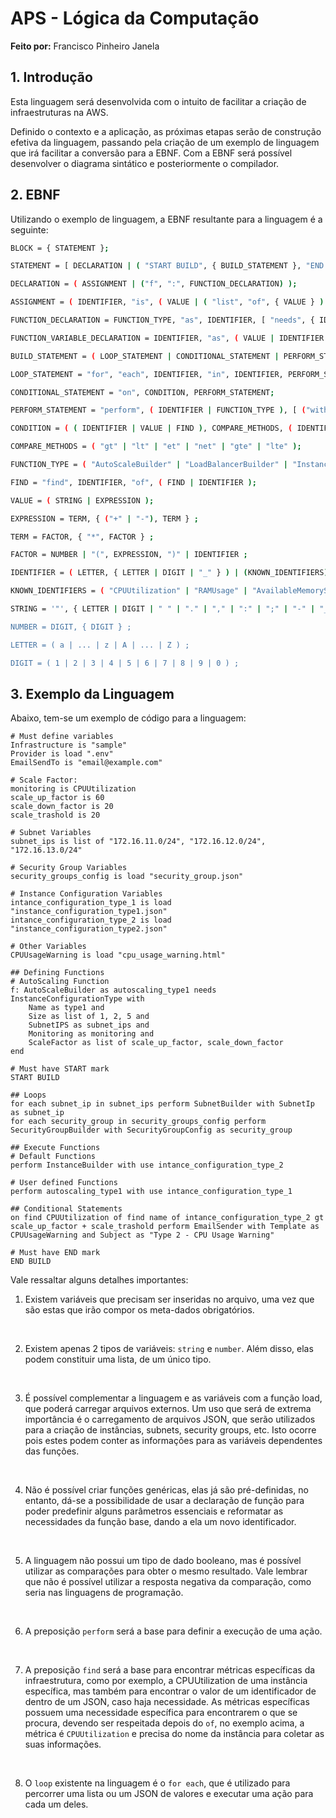 # APS - Lógica da Computação

**Feito por:** Francisco Pinheiro Janela

## 1. Introdução

Esta linguagem será desenvolvida com o intuito de facilitar a criação de infraestruturas na AWS. 

Definido o contexto e a aplicação, as próximas etapas serão de construção efetiva da linguagem, passando pela criação de um exemplo de linguagem que irá facilitar a conversão para a EBNF. Com a EBNF será possível desenvolver o diagrama sintático e posteriormente o compilador.

## 2. EBNF

Utilizando o exemplo de linguagem, a EBNF resultante para a linguagem é a seguinte:

```bash
BLOCK = { STATEMENT };

STATEMENT = [ DECLARATION | ( "START BUILD", { BUILD_STATEMENT }, "END BUILD" ) ], "\n";

DECLARATION = ( ASSIGNMENT | ("f", ":", FUNCTION_DECLARATION) );

ASSIGNMENT = ( IDENTIFIER, "is", ( VALUE | ( "list", "of", { VALUE } ) | ( "load" , STRING ) | IDENTIFIER ) )

FUNCTION_DECLARATION = FUNCTION_TYPE, "as", IDENTIFIER, [ "needs", { IDENTIFIER } ], "with", "\n", FUNCTION_VARIABLE_DECLARATION, {"and", "\n", FUNCTION_VARIABLE_DECLARATION, "\n" }, "end";

FUNCTION_VARIABLE_DECLARATION = IDENTIFIER, "as", ( VALUE | IDENTIFIER );

BUILD_STATEMENT = ( LOOP_STATEMENT | CONDITIONAL_STATEMENT | PERFORM_STATEMENT );

LOOP_STATEMENT = "for", "each", IDENTIFIER, "in", IDENTIFIER, PERFORM_STATEMENT;

CONDITIONAL_STATEMENT = "on", CONDITION, PERFORM_STATEMENT;

PERFORM_STATEMENT = "perform", ( IDENTIFIER | FUNCTION_TYPE ), [ ("with", FUNCTION_VARIABLE_DECLARATION, { "and", FUNCTION_VARIABLE_DECLARATION }) | ("with", "use", IDENTIFIER) ];

CONDITION = ( ( IDENTIFIER | VALUE | FIND ), COMPARE_METHODS, ( IDENTIFIER | VALUE | FIND ) );

COMPARE_METHODS = ( "gt" | "lt" | "et" | "net" | "gte" | "lte" );

FUNCTION_TYPE = ( "AutoScaleBuilder" | "LoadBalancerBuilder" | "InstanceBuilder" | "SubnetBuilder" | "SecurityGroupBuilder" | "EmailSender" );

FIND = "find", IDENTIFIER, "of", ( FIND | IDENTIFIER );

VALUE = ( STRING | EXPRESSION );

EXPRESSION = TERM, { ("+" | "-"), TERM } ;

TERM = FACTOR, { "*", FACTOR } ;

FACTOR = NUMBER | "(", EXPRESSION, ")" | IDENTIFIER ;

IDENTIFIER = ( LETTER, { LETTER | DIGIT | "_" } ) | (KNOWN_IDENTIFIERS);

KNOWN_IDENTIFIERS = ( "CPUUtilization" | "RAMUsage" | "AvailableMemorySpace" );

STRING = '"', { LETTER | DIGIT | " " | "." | "," | ":" | ";" | "-" | "_" | "/" | "\\" | "!" | "?" | "@" | "#" | "$" | "%" | "&" | "*" | "(" | ")" | "[" | "]" | "{" | "}" | "<" | ">" | "=" | "+" | "~" | "^" | "`" }, '"' ;

NUMBER = DIGIT, { DIGIT } ;

LETTER = ( a | ... | z | A | ... | Z ) ;

DIGIT = ( 1 | 2 | 3 | 4 | 5 | 6 | 7 | 8 | 9 | 0 ) ;

```

## 3. Exemplo da Linguagem

Abaixo, tem-se um exemplo de código para a linguagem:

```
# Must define variables
Infrastructure is "sample"
Provider is load ".env"
EmailSendTo is "email@example.com"

# Scale Factor:
monitoring is CPUUtilization
scale_up_factor is 60
scale_down_factor is 20
scale_trashold is 20

# Subnet Variables
subnet_ips is list of "172.16.11.0/24", "172.16.12.0/24", "172.16.13.0/24"

# Security Group Variables
security_groups_config is load "security_group.json"

# Instance Configuration Variables
intance_configuration_type_1 is load "instance_configuration_type1.json"
intance_configuration_type_2 is load "instance_configuration_type2.json"

# Other Variables
CPUUsageWarning is load "cpu_usage_warning.html"

## Defining Functions
# AutoScaling Function
f: AutoScaleBuilder as autoscaling_type1 needs InstanceConfigurationType with
    Name as type1 and
    Size as list of 1, 2, 5 and
    SubnetIPS as subnet_ips and
    Monitoring as monitoring and
    ScaleFactor as list of scale_up_factor, scale_down_factor
end

# Must have START mark
START BUILD

## Loops
for each subnet_ip in subnet_ips perform SubnetBuilder with SubnetIp as subnet_ip
for each security_group in security_groups_config perform SecurityGroupBuilder with SecurityGroupConfig as security_group

## Execute Functions
# Default Functions
perform InstanceBuilder with use intance_configuration_type_2

# User defined Functions
perform autoscaling_type1 with use intance_configuration_type_1

## Conditional Statements
on find CPUUtilization of find name of intance_configuration_type_2 gt scale_up_factor + scale_trashold perform EmailSender with Template as CPUUsageWarning and Subject as "Type 2 - CPU Usage Warning"

# Must have END mark
END BUILD
```

Vale ressaltar alguns detalhes importantes:

1. Existem variáveis que precisam ser inseridas no arquivo, uma vez que são estas que irão compor os meta-dados obrigatórios.
<br/>

2. Existem apenas 2 tipos de variáveis: `string` e `number`. Além disso, elas podem constituir uma lista, de um único tipo.
<br/>

3. É possível complementar a linguagem e as variáveis com a função load, que poderá carregar arquivos externos. Um uso que será de extrema importância é o carregamento de arquivos JSON, que serão utilizados para a criação de instâncias, subnets, security groups, etc. Isto ocorre pois estes podem conter as informações para as variáveis dependentes das funções.
<br/>

4. Não é possível criar funções genéricas, elas já são pré-definidas, no entanto, dá-se a possibilidade de usar a declaração de função para poder predefinir alguns parâmetros essenciais e reformatar as necessidades da função base, dando a ela um novo identificador.
<br/>

5. A linguagem não possui um tipo de dado booleano, mas é possível utilizar as comparações para obter o mesmo resultado. Vale lembrar que não é possível utilizar a resposta negativa da comparação, como seria nas linguagens de programação.
<br/>

6. A preposição `perform` será a base para definir a execução de uma ação.
<br/>

7. A preposição `find` será a base para encontrar métricas específicas da infraestrutura, como por exemplo, a CPUUtilization de uma instância específica, mas também para encontrar o valor de um identificador de dentro de um JSON, caso haja necessidade. As métricas específicas possuem uma necessidade específica para encontrarem o que se procura, devendo ser respeitada depois do `of`, no exemplo acima, a métrica é `CPUUtilization` e precisa do nome da instância para coletar as suas informações.
<br/>

8. O `loop` existente na linguagem é o `for each`, que é utilizado para percorrer uma lista ou um JSON de valores e executar uma ação para cada um deles.